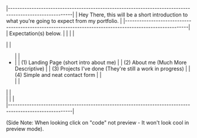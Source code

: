|---------------------------------------------------------------------------------------------------------|
|  Hey There, this will be a short introduction to what you're going to expect from my portfolio.         |
|---------------------------------------------------------------------------------------------------------|
|  Expectation(s) below.                                                                                  |
|                                                                                                         |
|  <nav>                                                                                                  |
|     <ul>                                                                                                |
|       <li>                                                                                              |
|        <a> (1) Landing Page (short intro about me)</a>                                                  |
|         <a> (2) About me (Much More Descriptive)</a>                                                    |
|         <a> (3) Projects I've done (They're still a work in progress)</a>                               |
|         <a> (4) Simple and neat contact form</a>                                                        |
|       </li>                                                                                             |
|     </ul>                                                                                               |
|   </nav>                                                                                                |
|                                                                                                         |                                                             
|---------------------------------------------------------------------------------------------------------|


(Side Note: When looking click on "code" not preview - It won't look cool in preview mode).
